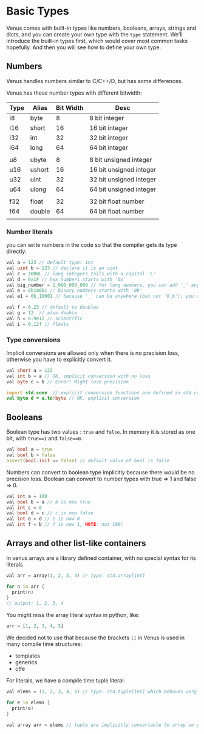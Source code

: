 # Basic Types

Venus comes with built-in types like numbers, booleans, arrays, strings and dicts, and you can create your own type with the `type` statement. We'll introduce the built-in types first, which would cover most common tasks hopefully. And then you will see how to define your own type.

## Numbers

Venus handles numbers similar to C/C++/D, but has some differences.

Venus has these number types with different bitwidth:

| Type | Alias | Bit Width | Desc |
| --- | --- | --- | --- |
| i8 | byte | 8 | 8 bit integer |
| i16 | short | 16 | 16 bit integer |
| i32 | int | 32 | 32 bit integer |
| i64 | long | 64 | 64 bit integer |
|    |  | | |
| u8 | ubyte | 8 | 8 bit unsigned integer |
| u16 | ushort | 16 | 16 bit unsigned integer |
| u32 | uint | 32 | 32 bit unsigned integer |
| u64 | ulong | 64 | 64 bit unsigned integer |
| | | | |
| f32 | float | 32 | 32 bit float number |
| f64 | double | 64 | 64 bit float number |
| | | | |

### Number literals

you can write numbers in the code so that the compiler gets its type directly:

```d
val a = 123 // default type: int
val uint b = 123 // declare it is an uint
val c = 1000L // long integers tails with a capital 'L'
val d = 0x1F // hex numbers starts with '0x'
val big_number = 1_000_000_000 // for long numbers, you can add '_' anywhere to make it clearer
val e = 0b10001 // binary numbers starts with '0b'
val e1 = 0b_10001 // because '_' can be anywhere (but not '0_b'), you might want it after '0b' to make it more clear.

val f = 0.23 // default to doubles
val g = 12. // also double
val h = 0.9e12 // scientific
val i = 0.12f // floats
```

### Type conversions

Implicit conversions are allowed only when there is no precision loss, otherwise you have to explicitly convert it.

```d
val short a = 123 
val int b = a // OK, implicit conversion with no loss
val byte c = b // Error! Might lose precision

import std.conv  // explicit conversion functions are defined in std.conv module
val byte d = a.to!byte // OK, explicit conversion
```

## Booleans

Boolean type has two values : `true` and `false`. In memory it is stored as one bit, with `true==1` and `false==0`.

```d
val bool a = true
val bool b = false
assert(bool.init == false) // default value of bool is false
```

Numbers can convert to boolean type implicitly because there would be no precision loss.
Boolean can convert to number types with true => 1 and false => 0.

```d
val int a = 100
val bool b = a // b is now true
val int c = 0
val bool d = c // c is now false
val int e = d // e is now 0
val int f = b // f is now 1, NOTE: not 100!
```

## Arrays and other list-like containers

In venus arrays are a library defined container, with no special syntax for its literals

```d
val arr = array(1, 2, 3, 4) // type: std.array[int]

for n in arr {
  print(n)
}
// output: 1, 2, 3, 4
```

You might miss the array literal syntax in python, like:

```python
arr = [1, 2, 3, 4, 5]
```

We decided not to use that because the brackets `[]` in Venus is used in many compile time structures:

- templates
- generics
- ctfe

For literals, we have a compile time tuple literal:

```d
val elems = (1, 2, 3, 4, 5) // type: std.tuple[int] which behaves very much like static array in C, but it is immutable.

for e in elems {
  print(e)
}

val array arr = elems // tuple are implicitly convertable to array so you can use it just like it is an array.

```
